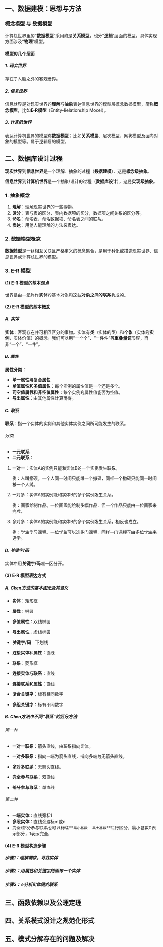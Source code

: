 ## 一、数据建模：思想与方法

### 概念模型 与 数据模型

计算机世界里的“**数据模型**”采用的是**关系模型**，也分“**逻辑**”层面的模型，具体实现方面涉及“**物理**”模型。

#### 模型的几个层面

##### 1. 现实世界

存在于人脑之外的客观世界。

##### 2. 信息世界

信息世界是对现实世界的**理解**与**抽象**表达信息世界的模型层概念数据模型，简称**概念模型**，比如**E-R模型**（Entity-Relationship Model）。

##### 3. 计算机世界

表达计算机世界的模型称**数据模型**；比如**关系模型**、层次模型、网状模型及面向对象的模型等。属于逻辑层的模型。



## 二、数据库设计过程

**现实世界**到**信息世界**是一个理解、抽象的过程（**数据建模**），这是**概念级抽象**。

**信息世界**到**计算机世界**是一个抽象/设计的过程（**数据库设计**），这是**实现级抽象**。

### 1. 抽象概念

1. **理解**：理解现实世界的一些事物。
2. **区分**：表与表的区分，表内数据项的区分，数据项之间关系的区分等。
3. **命名**：命名表、命名数据项、命名表之间的联系。
4. **表达**：用他人能理解的方法来表达。

### 2. 数据模型概念

**数据模型**是一组相互关联且严格定义的概念集合，是用于科化或描述现实世界、信息世界或计算机世界的模型。

### 3. E-R 模型

#### (1) E-R 模型的基本观点

世界是由一组称作**实体**的基本对象和这些**对象之间的联系**构成的。

#### (2) E-R 模型的基本概念

##### A. 实体

**实体**：客观存在并可相互区分的事物。实体有**类**（实体的型）和**个体**（实体的**实例**，实体价值）的概念。我们可以用“一个个”、“一件件”等**重叠量词**形容，而非“一个”、“一件”。

##### B. 属性

**属性分类**：

- **单一属性与复合属性**
- **单值属性和多值属性**：每个实例的属性值是一个还是多个。
- **可空值属性和非空值属性**：每个实例的属性值能否为空值。
- **导出属性**：由其他属性计算而得。

##### C. 联系

**联系**：指一个实体的实例和其他实体实例之间所可能发生的联系。

###### 分类

- **一元联系**
- **二元联系**：

1. **一对一**：实体A的实例只能和实体B的一个实例发生联系。

	例：人蹲撤硕。一个人同一时间只能蹲一个撤硕，同样一个撤硕只能同一时间被一个人蹲。

2. 一对多：实体A的实例能和实体B的多个实例发生关系。

	例：画家绘制作品。一位画家能绘制多幅作品，但一个作品只能由一位画家来完成。

3. 多对多：实体A的实例能和实体B的多个实例发生关系，相反也成立。

	例：学生学习课程。一位学生可以选多门课程，同样一门课程可由多位学生来选学。

##### D. 关键字/码

实体中用**关键字/码**唯一区分开。



#### (3) E-R 模型表达方式

##### A. Chen方法的基本图元及其含义

- **实体**：矩形框

- **属性**：椭圆
- **多值属性**：双线椭圆
	
- **导出属性**：虚线椭圆
	
- **关键字/码**：下划线

- **连接实体和属性**：直线

- **联系**：菱形框

- **连接实体与联系**：直线

- **连接联系和属性**：直线
- **复合关键字**：标有相同数字
- **多组关键字**：标有不同数字

##### B. Chen方法中不同“联系”的区分方法

###### 第一种

- **一对一联系**：箭头直线，由联系指向实体。

- **一对多联系**：指向一端为箭头直线，指向多端为无箭头直线。

- **多对多联系**：无箭头直线。

- **完全参与联系**：双直线

- **部分参与联系**：单直线

###### 第二种

- **一端实体**：直线旁标1
- **多段实体**：直线旁边标m或n
- 完全/部分参与联系也可以标注**`最小基数..最大基数`**进行区分，最小基数0表示部分，1表示完全。

#### (4) E-R 模型构造步骤

##### 步骤1：理解需求，寻找实体



##### 步骤2：用<u>属性</u>和<u>关键字</u>刻画每一个实体



##### 步骤3：⭐分析实体键的联系



## 三、函数依赖以及公理定理





## 四、关系模式设计之规范化形式





## 五、模式分解存在的问题及解决













































